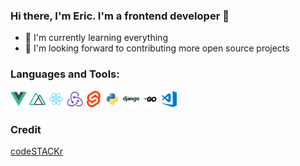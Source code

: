 ### Hi there, I'm Eric. I'm a frontend developer 👏
- 🎈 I'm currently learning everything 
- 🎇 I'm looking forward to contributing more open source projects

### Languages and Tools:

[<img alt="Vue.js" width="26px" height="26px" src="https://raw.githubusercontent.com/github/explore/80688e429a7d4ef2fca1e82350fe8e3517d3494d/topics/vue/vue.png">][Vue.js]
[<img alt="Nuxt.js" width="26px" height="26px" src="https://raw.githubusercontent.com/github/explore/37f1f9609f5c48a47f4d9c1a916fc2069fd0141c/topics/nuxt/nuxt.png">][Nuxt.js]
[<img alt="React.js" width="26px" height="26px" src="https://raw.githubusercontent.com/github/explore/80688e429a7d4ef2fca1e82350fe8e3517d3494d/topics/react/react.png">][React.js]
[<img alt="Redux.js" width="26px" height="26px" src="https://raw.githubusercontent.com/github/explore/80688e429a7d4ef2fca1e82350fe8e3517d3494d/topics/redux/redux.png">][Redux.js]
[<img alt="Svelte.js" width="26px" height="26px" src="https://raw.githubusercontent.com/github/explore/42198dc9113595ddd22cc12771bb719c8cf08b67/topics/svelte/svelte.png">][Svelte.js]
[<img alt="vPython" width="26px" height="26px" src="https://raw.githubusercontent.com/github/explore/80688e429a7d4ef2fca1e82350fe8e3517d3494d/topics/python/python.png">][Python]
[<img alt="Django" width="26px" height="26px" src="https://raw.githubusercontent.com/github/explore/80688e429a7d4ef2fca1e82350fe8e3517d3494d/topics/django/django.png">][Django]
[<img alt="Go" width="26px" height="26px" src="https://raw.githubusercontent.com/github/explore/80688e429a7d4ef2fca1e82350fe8e3517d3494d/topics/go/go.png">][Go]
[<img alt="VS Code" width="26px" height="26px" src="https://raw.githubusercontent.com/github/explore/80688e429a7d4ef2fca1e82350fe8e3517d3494d/topics/visual-studio-code/visual-studio-code.png">][vscode]

[Vue.js]: "https://github.com/vuejs/vue"
[Nuxt.js]: "https://github.com/nuxt/nuxt.js"
[React.js]: "https://github.com/facebook/react"
[Redux.js]: "https://github.com/reduxjs/redux"
[Svelte.js]: "https://github.com/sveltejs/svelte"
[Python]: "https://www.python.org/"
[Django]: "https://github.com/django/django"
[Go]: "https://github.com/golang/go"
[vscode]: "https://github.com/microsoft/vscode"

### Credit

[codeSTACKr](https://www.youtube.com/watch?v=ECuqb5Tv9qI)